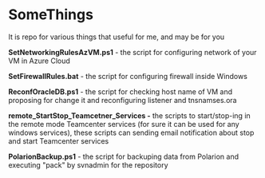 # SomeThings
It is repo for various things that useful for me, and may be for you

**SetNetworkingRulesAzVM.ps1** - the script for configuring network of your VM in Azure Cloud

**SetFirewallRules.bat** - the script for configuring firewall inside Windows

**ReconfOracleDB.ps1** - the script for checking host name of VM and proposing for change it and reconfiguring listener and tnsnamses.ora

**remote_StartStop_Teamcetner_Services -** the scripts to start/stop-ing in the remote mode Teamcenter services (for sure it can be used for any windows services), these scripts can sending email notification about stop and start Teamcenter services

**PolarionBackup.ps1** - the script for backuping data from Polarion and executing "pack" by svnadmin for the repository
